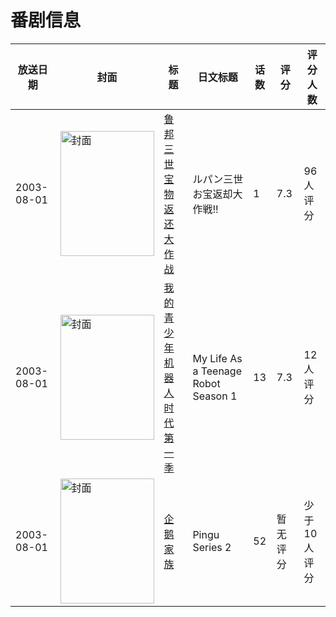 # 番剧信息

|放送日期|封面|标题|日文标题|话数|评分|评分人数|
|---|---|---|---|---|---|---|
|2003-08-01|<img src="https://lain.bgm.tv/pic/cover/c/74/d9/84993_mJkJK.jpg" alt="封面" style="width:150px;height:200px;object-fit:cover;">|[鲁邦三世 宝物返还大作战](https://bangumi.tv/subject/84993)|ルパン三世 お宝返却大作戦!!|1|7.3|96人评分|
|2003-08-01|<img src="https://lain.bgm.tv/pic/cover/c/9d/6a/207164_ylYHM.jpg" alt="封面" style="width:150px;height:200px;object-fit:cover;">|[我的青少年机器人时代 第一季](https://bangumi.tv/subject/207164)|My Life As a Teenage Robot Season 1|13|7.3|12人评分|
|2003-08-01|<img src="https://lain.bgm.tv/pic/cover/c/91/a9/235817_kGrpK.jpg" alt="封面" style="width:150px;height:200px;object-fit:cover;">|[企鹅家族](https://bangumi.tv/subject/235817)|Pingu Series 2|52|暂无评分|少于10人评分|
